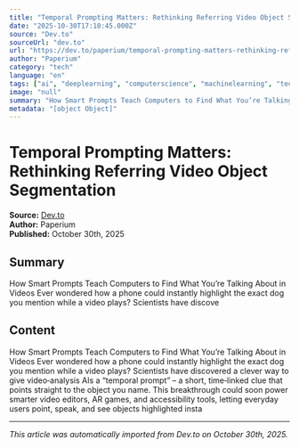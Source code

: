 ```yaml
---
title: "Temporal Prompting Matters: Rethinking Referring Video Object Segmentation"
date: "2025-10-30T17:10:45.000Z"
source: "Dev.to"
sourceUrl: "dev.to"
url: "https://dev.to/paperium/temporal-prompting-matters-rethinking-referring-video-object-segmentation-378j"
author: "Paperium"
category: "tech"
language: "en"
tags: ["ai", "deeplearning", "computerscience", "machinelearning", "tech", "english"]
image: "null"
summary: "How Smart Prompts Teach Computers to Find What You’re Talking About in Videos Ever wondered how a phone could instantly highlight the exact dog you mention while a video plays? Scientists have discove"
metadata: "[object Object]"
---
```


# Temporal Prompting Matters: Rethinking Referring Video Object Segmentation

**Source:** [Dev.to](https://dev.to/paperium/temporal-prompting-matters-rethinking-referring-video-object-segmentation-378j)  
**Author:** Paperium  
**Published:** October 30th, 2025  

## Summary

How Smart Prompts Teach Computers to Find What You’re Talking About in Videos Ever wondered how a phone could instantly highlight the exact dog you mention while a video plays? Scientists have discove

## Content

How Smart Prompts Teach Computers to Find What You’re Talking About in Videos Ever wondered how a phone could instantly highlight the exact dog you mention while a video plays? Scientists have discovered a clever way to give video‑analysis AIs a “temporal prompt” – a short, time‑linked clue that points straight to the object you name. This breakthrough could soon power smarter video editors, AR games, and accessibility tools, letting everyday users point, speak, and see objects highlighted insta

---

*This article was automatically imported from Dev.to on October 30th, 2025.*
